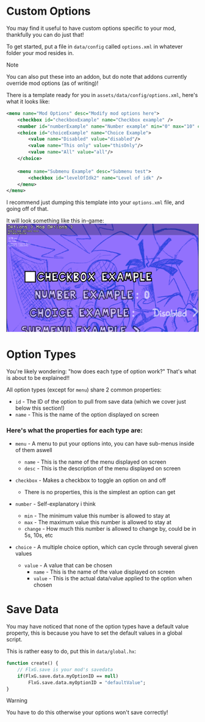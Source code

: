 # Custom Options
You may find it useful to have custom options specific to your mod, thankfully you can do just that!

To get started, put a file in `data/config` called `options.xml` in whatever folder your mod resides in.

> [!NOTE]  
> You can also put these into an addon, but do note that addons currently override mod options (as of writing)!

There is a template ready for you in `assets/data/config/options.xml`, here's what it looks like:

```xml
<menu name="Mod Options" desc="Modify mod options here">
	<checkbox id="checkboxExample" name="Checkbox example" />
	<number id="numberExample" name="Number example" min="0" max="10" change="1"/>
	<choice id="choiceExample" name="Choice Example">
		<value name="Disabled" value="disabled"/>
		<value name="This only" value="thisOnly"/>
		<value name="All" value="all"/>
	</choice>

	<menu name="Submenu Example" desc="Submenu test">
		<checkbox id="levelOfIdk2" name="Level of idk" />
	</menu>
</menu>
```
I recommend just dumping this template into your `options.xml` file, and going off of that.

It will look something like this in-game:
<img src="./Custom options.png"/>

# Option Types
You're likely wondering: "how does each type of option work?"
That's what is about to be explained!!

All option types (except for `menu`) share 2 common properties:
- `id` - The ID of the option to pull from save data (which we cover just below this section!)
- `name` - This is the name of the option displayed on screen

### Here's what the properties for each type are:

- `menu` - A menu to put your options into, you can have sub-menus inside of them aswell
    - `name` - This is the name of the menu displayed on screen
    - `desc` - This is the description of the menu displayed on screen

- `checkbox` - Makes a checkbox to toggle an option on and off
    - There is no properties, this is the simplest an option can get

- `number` - Self-explanatory i think
    - `min` - The minimum value this number is allowed to stay at
    - `max` - The maximum value this number is allowed to stay at
    - `change` - How much this number is allowed to change by, could be in 5s, 10s, etc

- `choice` - A multiple choice option, which can cycle through several given values
    - `value` - A value that can be chosen
        - `name` - This is the name of the value displayed on screen
        - `value` - This is the actual data/value applied to the option when chosen

# Save Data
You may have noticed that none of the option types have a default value property,
this is because you have to set the default values in a global script.


This is rather easy to do, put this in `data/global.hx`:
```haxe
function create() {
    // FlxG.save is your mod's savedata
    if(FlxG.save.data.myOptionID == null)
        FlxG.save.data.myOptionID = "defaultValue";
}
```

> [!WARNING]  
> You have to do this otherwise your options won't save correctly!